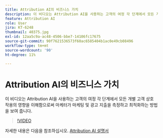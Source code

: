 ```yaml
---
title: Attribution AI의 비즈니스 가치
description: 이 비디오는 Attribution AI을 사용하는 고객의 여정 각 단계에서 모든 개별 고객 상호 작용의 영향을 이해함으로써 마케터가 마케팅 및 광고 지출을 측정하고 최적화하는 방법을 보여 줍니다.
feature: Attribution AI
role: User
jira: KT-6248
thumbnail: 40375.jpg
exl-id: 12aa5c9a-ac48-4506-bbe7-14106fc17675
source-git-commit: 90f7621536573f60ac6585404b1ac0e49cb08496
workflow-type: tm+mt
source-wordcount: '90'
ht-degree: 11%

---
```


# Attribution AI의 비즈니스 가치

이 비디오는 Attribution AI을 사용하는 고객의 여정 각 단계에서 모든 개별 고객 상호 작용의 영향을 이해함으로써 마케터가 마케팅 및 광고 지출을 측정하고 최적화하는 방법을 보여 줍니다.

>[!VIDEO](https://video.tv.adobe.com/v/40375?quality=12&learn=on)

자세한 내용은 다음을 참조하십시오. [Attribution AI 설명서](https://experienceleague.adobe.com/docs/experience-platform/intelligent-services/attribution-ai/overview.html)

